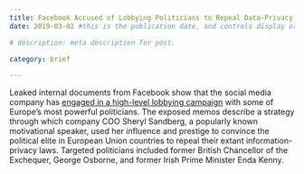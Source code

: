 ```yaml
---
title: Facebook Accused of Lobbying Politicians to Repeal Data-Privacy Laws
date: 2019-03-02 #this is the publication date, and controls display order.

# description: meta description for post.

category: brief

---
```


Leaked internal documents from Facebook show that the social media company has [engaged in a high-level lobbying campaign][link] with some of Europe’s most powerful politicians. The exposed memos describe a strategy through which company COO Sheryl Sandberg, a popularly known motivational speaker, used her influence and prestige to convince the political elite in European Union countries to repeal their extant information-privacy laws. Targeted politicians included former British Chancellor of the Exchequer, George Osborne, and former Irish Prime Minister Enda Kenny.

[link]: https://www.theguardian.com/technology/2019/mar/02/facebook-global-lobbying-campaign-against-data-privacy-laws-investment?CMP=share_btn_tw
